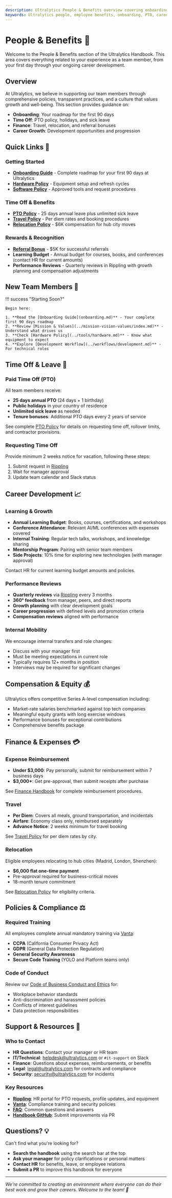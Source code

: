 ```yaml
---
description: Ultralytics People & Benefits overview covering onboarding, time off, career development, and employee resources.
keywords: Ultralytics people, employee benefits, onboarding, PTO, career development, HR policies
---
```


# People & Benefits 👥

Welcome to the People & Benefits section of the Ultralytics Handbook. This area covers everything related to your experience as a team member, from your first day through your ongoing career development.

## Overview

At Ultralytics, we believe in supporting our team members through comprehensive policies, transparent practices, and a culture that values growth and well-being. This section provides guidance on:

- **Onboarding**: Your roadmap for the first 90 days
- **Time Off**: PTO policy, holidays, and sick leave
- **Finance**: Travel, relocation, and referral bonuses
- **Career Growth**: Development opportunities and progression

## Quick Links 🔗

### Getting Started

- **[Onboarding Guide](onboarding.md)** - Complete roadmap for your first 90 days at Ultralytics
- **[Hardware Policy](../tools/hardware.md)** - Equipment setup and refresh cycles
- **[Software Policy](../tools/software.md)** - Approved tools and request procedures

### Time Off & Benefits

- **[PTO Policy](pto-policy.md)** - 25 days annual leave plus unlimited sick leave
- **[Travel Policy](../finance/travel.md)** - Per diem rates and booking procedures
- **[Relocation Policy](../finance/relocation.md)** - $6K compensation for hub city moves

### Rewards & Recognition

- **[Referral Bonus](../finance/referral-bonus.md)** - $5K for successful referrals
- **Learning Budget** - Annual budget for courses, books, and conferences (contact HR for current amounts)
- **Performance Reviews** - Quarterly reviews in Rippling with growth planning and compensation adjustments

## New Team Members 🚀

!!! success "Starting Soon?"

    Begin here:

    1. **Read the [Onboarding Guide](onboarding.md)** - Your complete first 90 days roadmap
    2. **Review [Mission & Values](../mission-vision-values/index.md)** - Understand what drives us
    3. **Check [Hardware Policy](../tools/hardware.md)** - Know what equipment to expect
    4. **Explore [Development Workflow](../workflows/development.md)** - For technical roles

## Time Off & Leave 📅

### Paid Time Off (PTO)

All team members receive:

- **25 days annual PTO** (24 days + 1 birthday)
- **Public holidays** in your country of residence
- **Unlimited sick leave** as needed
- **Tenure bonuses**: Additional PTO days every 2 years of service

See complete [PTO Policy](pto-policy.md) for details on requesting time off, rollover limits, and contractor provisions.

### Requesting Time Off

Provide minimum 2 weeks notice for vacation, following these steps:

1. Submit request in [Rippling](https://www.rippling.com/)
2. Wait for manager approval 
3. Update team calendar and Slack status 

## Career Development 📈

### Learning & Growth

- **Annual Learning Budget**: Books, courses, certifications, and workshops
- **Conference Attendance**: Relevant AI/ML conferences with expenses covered
- **Internal Training**: Regular tech talks, workshops, and knowledge sharing
- **Mentorship Program**: Pairing with senior team members
- **Side Projects**: 10% time for exploring new technologies (with manager approval)

Contact HR for current learning budget amounts and policies.

### Performance Reviews

- **Quarterly reviews** via [Rippling](https://www.rippling.com/) every 3 months
- **360° feedback** from manager, peers, and direct reports
- **Growth planning** with clear development goals
- **Career progression** with defined levels and promotion criteria
- **Compensation reviews** aligned with performance

### Internal Mobility

We encourage internal transfers and role changes:

- Discuss with your manager first
- Must be meeting expectations in current role
- Typically requires 12+ months in position
- Interviews may be required for significant changes

## Compensation & Equity 💰

Ultralytics offers competitive Series A-level compensation including:

- Market-rate salaries benchmarked against top tech companies
- Meaningful equity grants with long exercise windows
- Performance bonuses for exceptional contributions
- Comprehensive benefits package

## Finance & Expenses 💳

### Expense Reimbursement

- **Under $3,000**: Pay personally, submit for reimbursement within 7 business days
- **$3,000+**: Get pre-approval, then submit receipts after purchase

See [Finance Handbook](../finance/index.md) for complete reimbursement procedures.

### Travel

- **Per Diem**: Covers all meals, ground transportation, and incidentals
- **Airfare**: Economy class only, reimbursed separately
- **Advance Notice**: 2 weeks minimum for travel booking

See [Travel Policy](../finance/travel.md) for per diem rates by city.

### Relocation

Eligible employees relocating to hub cities (Madrid, London, Shenzhen):

- **$6,000 flat one-time payment**
- Pre-approval required for business-critical moves
- 18-month tenure commitment

See [Relocation Policy](../finance/relocation.md) for eligibility criteria.

## Policies & Compliance ⚖️

### Required Training

All employees complete annual mandatory training via [Vanta](https://app.vanta.com/c/ultralytics/employee/onboarding):

- **CCPA** (California Consumer Privacy Act)
- **GDPR** (General Data Protection Regulation)
- **General Security Awareness**
- **Secure Code Training** (YOLO and Platform teams only)

### Code of Conduct

Review our [Code of Business Conduct and Ethics](../legal/code-of-business-conduct-and-ethics.md) for:

- Workplace behavior standards
- Anti-discrimination and harassment policies
- Conflicts of interest guidelines
- Data protection responsibilities

## Support & Resources 💬

### Who to Contact

- **HR Questions**: Contact your manager or HR team
- **IT/Technical**: [helpdesk@ultralytics.com](mailto:helpdesk@ultralytics.com) or `#it-support` on Slack
- **Finance**: Questions about expenses, reimbursements, or benefits
- **Legal**: [legal@ultralytics.com](mailto:legal@ultralytics.com) for contracts and compliance
- **Security**: [security@ultralytics.com](mailto:security@ultralytics.com) for incidents

### Key Resources

- **[Rippling](https://app.rippling.com/)**: HR portal for PTO requests, profile updates, and equipment
- **[Vanta](https://app.vanta.com/)**: Compliance training and security policies
- **[FAQ](../faq/index.md)**: Common questions and answers
- **[Handbook GitHub](https://github.com/ultralytics/handbook)**: Submit improvements via PR

## Questions? 💡

Can't find what you're looking for?

- **Search the handbook** using the search bar at the top
- **Ask your manager** for policy clarifications or personal matters
- **Contact HR** for benefits, leave, or employee relations
- **Submit a PR** to improve this handbook for everyone

---

_We're committed to creating an environment where everyone can do their best work and grow their careers. Welcome to the team! 🌟_
